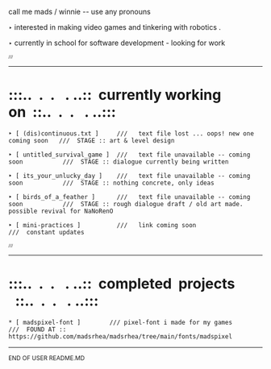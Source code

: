 call me mads / winnie -- use any pronouns 

‣ interested in making video games and tinkering with robotics .
	
‣ currently in school for software development - looking for work




<sub><sub><sub>///</sub></sub></sub>
********************************************************************************
	


<h1><b>:::..&nbsp;&nbsp;.&nbsp;&nbsp;.&nbsp;&nbsp;&nbsp;.&nbsp;..::&nbsp;&nbsp;currently working on&nbsp;&nbsp;::..&nbsp;&nbsp;.&nbsp;&nbsp;.&nbsp;&nbsp;&nbsp;.&nbsp;..:::</b></h1>

    ‣ [ (dis)continuous.txt ]     ///   text file lost ... oops! new one coming soon   ///  STAGE :: art & level design 
    
    ‣ [ untitled_survival_game ]  ///   text file unavailable -- coming soon           ///  STAGE :: dialogue currently being written
    
    ‣ [ its_your_unlucky_day ]    ///   text file unavailable -- coming soon           ///  STAGE :: nothing concrete, only ideas
    
    ‣ [ birds_of_a_feather ]      ///   text file unavailable -- coming soon           ///  STAGE :: rough dialogue draft / old art made. possible revival for NaNoRenO

    ‣ [ mini-practices ]          ///	link coming soon			       ///  constant updates

    
    
    
<sub><sub><sub> /// </sub></sub></sub>
********************************************************************************
    
    
  <h1><b>:::..&nbsp;&nbsp;.&nbsp;&nbsp;.&nbsp;&nbsp;&nbsp;.&nbsp;..::&nbsp;&nbsp;completed&nbsp;&nbsp;projects &nbsp;&nbsp;::..&nbsp;&nbsp;.&nbsp;&nbsp;.&nbsp;&nbsp;&nbsp;.&nbsp;..:::</b></h1>

	* [ madspixel-font ]		///	pixel-font i made for my games			///  FOUND AT :: https://github.com/madsrhea/madsrhea/tree/main/fonts/madspixel
                          
                          
********************************************************************************
<sub>END OF USER README.MD             
                                   
